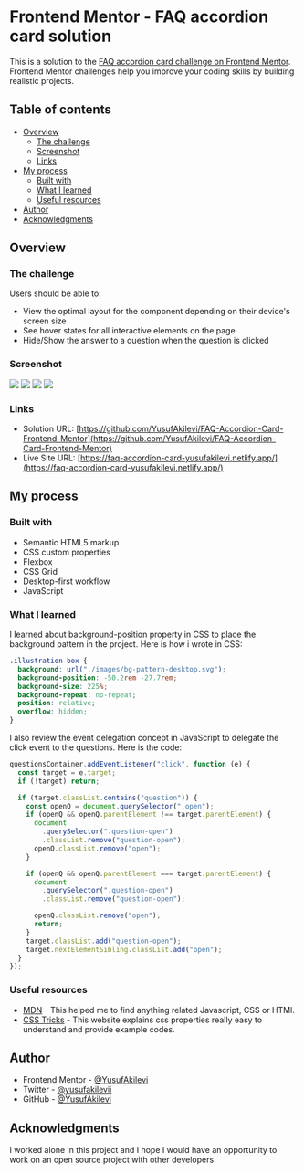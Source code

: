 # Frontend Mentor - FAQ accordion card solution

This is a solution to the [FAQ accordion card challenge on Frontend Mentor](https://www.frontendmentor.io/challenges/faq-accordion-card-XlyjD0Oam). Frontend Mentor challenges help you improve your coding skills by building realistic projects.

## Table of contents

- [Overview](#overview)
  - [The challenge](#the-challenge)
  - [Screenshot](#screenshot)
  - [Links](#links)
- [My process](#my-process)
  - [Built with](#built-with)
  - [What I learned](#what-i-learned)
  - [Useful resources](#useful-resources)
- [Author](#author)
- [Acknowledgments](#acknowledgments)

## Overview

### The challenge

Users should be able to:

- View the optimal layout for the component depending on their device's screen size
- See hover states for all interactive elements on the page
- Hide/Show the answer to a question when the question is clicked

### Screenshot

![](./screenshots/desktop-active-states.png)
![](./screenshots/desktop-design.png)
![](./screenshots/mobile-design.jpeg)
![](./screenshots/mobile-active-states.jpeg)

### Links

- Solution URL: [https://github.com/YusufAkilevi/FAQ-Accordion-Card-Frontend-Mentor](https://github.com/YusufAkilevi/FAQ-Accordion-Card-Frontend-Mentor)
- Live Site URL: [https://faq-accordion-card-yusufakilevi.netlify.app/](https://faq-accordion-card-yusufakilevi.netlify.app/)

## My process

### Built with

- Semantic HTML5 markup
- CSS custom properties
- Flexbox
- CSS Grid
- Desktop-first workflow
- JavaScript

### What I learned

I learned about background-position property in CSS to place the background pattern in the project. Here is how i wrote in CSS:

```css
.illustration-box {
  background: url("./images/bg-pattern-desktop.svg");
  background-position: -50.2rem -27.7rem;
  background-size: 225%;
  background-repeat: no-repeat;
  position: relative;
  overflow: hidden;
}
```

I also review the event delegation concept in JavaScript to delegate the click event to the questions. Here is the code:

```js
questionsContainer.addEventListener("click", function (e) {
  const target = e.target;
  if (!target) return;

  if (target.classList.contains("question")) {
    const openQ = document.querySelector(".open");
    if (openQ && openQ.parentElement !== target.parentElement) {
      document
        .querySelector(".question-open")
        .classList.remove("question-open");
      openQ.classList.remove("open");
    }

    if (openQ && openQ.parentElement === target.parentElement) {
      document
        .querySelector(".question-open")
        .classList.remove("question-open");

      openQ.classList.remove("open");
      return;
    }
    target.classList.add("question-open");
    target.nextElementSibling.classList.add("open");
  }
});
```

### Useful resources

- [MDN](https://developer.mozilla.org/en-US/) - This helped me to find anything related Javascript, CSS or HTMl.
- [CSS Tricks](https://css-tricks.com/) - This website explains css properties really easy to understand and provide example codes.

## Author

- Frontend Mentor - [@YusufAkilevi](https://www.frontendmentor.io/profile/YusufAkilevi)
- Twitter - [@yusufakilevii](https://twitter.com/yusufakilevii)
- GitHub - [@YusufAkilevi](https://github.com/YusufAkilevi)

## Acknowledgments

I worked alone in this project and I hope I would have an opportunity to work on an open source project with other developers.
